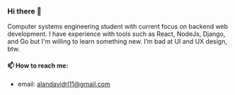 ### Hi there 👋

Computer systems engineering student with current focus on backend web development.
I have experience with tools such as React, NodeJs, Django, and Go but I'm willing to learn something new.
I’m bad at UI and UX design, btw.

#### 📫 How to reach me:
- email: alandavidrl11@gmail.com

<!--
**AlanDavd/AlanDavd** is a ✨ _special_ ✨ repository because its `README.md` (this file) appears on your GitHub profile.

Here are some ideas to get you started:

- 🔭 I’m currently working on ...
- 🌱 I’m currently learning ...
- 👯 I’m looking to collaborate on ...
- 🤔 I’m looking for help with ...
- 💬 Ask me about ...
- 📫 How to reach me: ...
- 😄 Pronouns: ...
- ⚡ Fun fact: ...
-->
